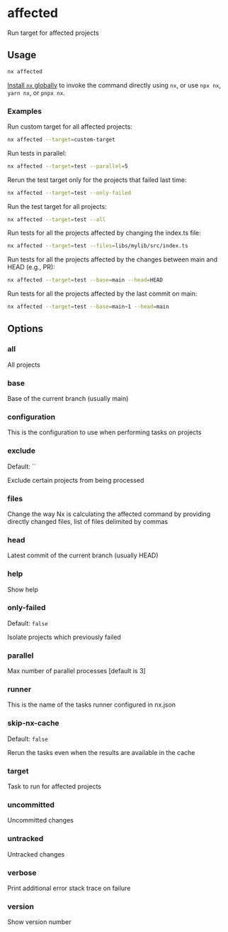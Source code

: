 # affected

Run target for affected projects

## Usage

```bash
nx affected
```

[Install `nx` globally]({{framework}}/getting-started/nx-setup#install-nx) to invoke the command directly using `nx`, or use `npx nx`, `yarn nx`, or `pnpx nx`.

### Examples

Run custom target for all affected projects:

```bash
nx affected --target=custom-target
```

Run tests in parallel:

```bash
nx affected --target=test --parallel=5
```

Rerun the test target only for the projects that failed last time:

```bash
nx affected --target=test --only-failed
```

Run the test target for all projects:

```bash
nx affected --target=test --all
```

Run tests for all the projects affected by changing the index.ts file:

```bash
nx affected --target=test --files=libs/mylib/src/index.ts
```

Run tests for all the projects affected by the changes between main and HEAD (e.g., PR):

```bash
nx affected --target=test --base=main --head=HEAD
```

Run tests for all the projects affected by the last commit on main:

```bash
nx affected --target=test --base=main~1 --head=main
```

## Options

### all

All projects

### base

Base of the current branch (usually main)

### configuration

This is the configuration to use when performing tasks on projects

### exclude

Default: ``

Exclude certain projects from being processed

### files

Change the way Nx is calculating the affected command by providing directly changed files, list of files delimited by commas

### head

Latest commit of the current branch (usually HEAD)

### help

Show help

### only-failed

Default: `false`

Isolate projects which previously failed

### parallel

Max number of parallel processes [default is 3]

### runner

This is the name of the tasks runner configured in nx.json

### skip-nx-cache

Default: `false`

Rerun the tasks even when the results are available in the cache

### target

Task to run for affected projects

### uncommitted

Uncommitted changes

### untracked

Untracked changes

### verbose

Print additional error stack trace on failure

### version

Show version number
